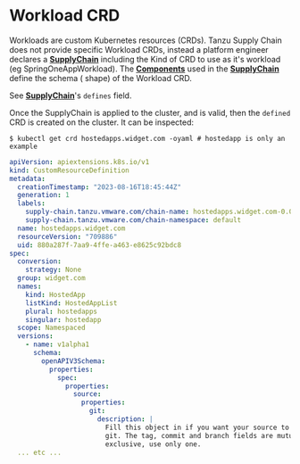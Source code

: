 # Workload CRD

Workloads are custom Kubernetes resources (CRDs). Tanzu Supply Chain does not provide specific Workload CRDs, instead a
platform engineer declares a [**SupplyChain**](supplychain.hbs.md) including the Kind of CRD to use as it's workload (eg
SpringOneAppWorkload). The [**Components**](./component.hbs.md) used in the [**SupplyChain**](./supplychain.hbs.md) define the schema (
shape) of the Workload CRD.

See [**SupplyChain**](./supplychain.hbs.md)'s `defines` field.

Once the SupplyChain is applied to the cluster, and is valid, then the `defined` CRD is created on the cluster. It can
be inspected:

```
$ kubectl get crd hostedapps.widget.com -oyaml # hostedapp is only an example
```

```yaml
apiVersion: apiextensions.k8s.io/v1
kind: CustomResourceDefinition
metadata:
  creationTimestamp: "2023-08-16T18:45:44Z"
  generation: 1
  labels:
    supply-chain.tanzu.vmware.com/chain-name: hostedapps.widget.com-0.0.1
    supply-chain.tanzu.vmware.com/chain-namespace: default
  name: hostedapps.widget.com
  resourceVersion: "709886"
  uid: 880a287f-7aa9-4ffe-a463-e8625c92bdc8
spec:
  conversion:
    strategy: None
  group: widget.com
  names:
    kind: HostedApp
    listKind: HostedAppList
    plural: hostedapps
    singular: hostedapp
  scope: Namespaced
  versions:
    - name: v1alpha1
      schema:
        openAPIV3Schema:
          properties:
            spec:
              properties:
                source:
                  properties:
                    git:
                      description: |
                        Fill this object in if you want your source to come from 
                        git. The tag, commit and branch fields are mutually 
                        exclusive, use only one.
  ... etc ...
```
